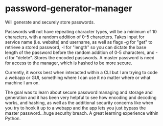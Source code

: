 # password-generator-manager
Will generate and securely store passwords.

Passwords will not have repeating character types, will be a minimum of 10 characters, with a random addition of 0-5 characters. Takes input for service name (i.e. website) and username, as well as flags -g for "get" to retrieve a stored password, -l for "length" so you can dictate the base length of the password before the random addition of 0-5 characters, and -d for "delete". Stores the encoded passwords. A master password is need for access to the manager, which is hashed to be more secure. 

Currently, it works best when interacted within a CLI but I am trying to code a webapp or GUI, something where I can use it no matter where or what machine I am on. 

The goal was to learn about secure password managing and storage and generation and it has been very helpful to see how encoding and decoding works, and hashing, as well as the additional security concerns like when you try to hook it up to a webapp and the app lets you just bypass the master password...huge security breach. A great learning experience within Python. 

